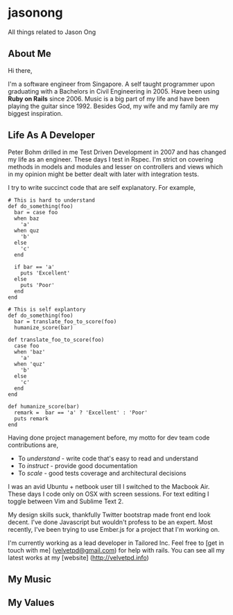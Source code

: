 jasonong
========

All things related to Jason Ong

## About Me

Hi there,

I'm a software engineer from Singapore. A self taught programmer upon graduating with a Bachelors in Civil Engineering in 2005. Have been using **Ruby on Rails** since 2006. Music is a big part of my life and have been playing the guitar since 1992. Besides God, my wife and my family are my biggest inspiration.

## Life As A Developer

Peter Bohm drilled in me Test Driven Development in 2007 and has changed my life as an engineer. These days I test in Rspec. I'm strict on covering methods in models and modules and lesser on controllers and views which in my opinion might be better dealt with later with integration tests.

I try to write succinct code that are self explanatory. For example,

    # This is hard to understand
    def do_something(foo)
      bar = case foo
      when baz
        'a'
      when quz
        'b'
      else
        'c'
      end

      if bar == 'a'
        puts 'Excellent'
      else
        puts 'Poor'
      end
    end

    # This is self explantory
    def do_something(foo)
      bar = translate_foo_to_score(foo)
      humanize_score(bar)

    def translate_foo_to_score(foo)
      case foo
      when 'baz'
        'a'
      when 'quz'
        'b'
      else
        'c'
      end
    end

    def humanize_score(bar)
      remark =  bar == 'a' ? 'Excellent' : 'Poor'
      puts remark
    end

Having done project management before, my motto for dev team code contributions are,

* To *understand* - write code that's easy to read and understand
* To *instruct* - provide good documentation
* To *scale* - good tests coverage and architectural decisions

I was an avid Ubuntu + netbook user till I switched to the Macbook Air. These days I code only on OSX with screen sessions. For text editing I toggle between Vim and Sublime Text 2.

My design skills suck, thankfully Twitter bootstrap made front end look decent. I've done Javascript but wouldn't profess to be an expert. Most recently, I've been trying to use Ember.js for a project that I'm working on.

I'm currently working as a lead developer in Tailored Inc. Feel free to [get in touch with me] (velvetpd@gmail.com) for help with rails. You can see all my latest works at my [website] (http://velvetpd.info)

## My Music

## My Values

